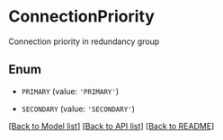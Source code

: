 # ConnectionPriority

Connection priority in redundancy group

## Enum

* `PRIMARY` (value: `'PRIMARY'`)

* `SECONDARY` (value: `'SECONDARY'`)

[[Back to Model list]](../README.md#documentation-for-models) [[Back to API list]](../README.md#documentation-for-api-endpoints) [[Back to README]](../README.md)


